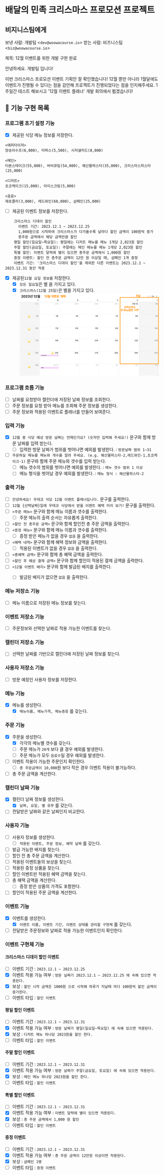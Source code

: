 # 배달의 민족 크리스마스 프로모션 프로젝트

## 비지니스팀에게

보낸 사람: 개발팀 \<`dev@woowacourse.io`\>
받는 사람: 비즈니스팀 \<`biz@woowacourse.io`\>

제목: 12월 이벤트를 위한 개발 구현 완료

안녕하세요. 개발팀 입니다!

이번 크리스마스 프로모션 이벤트 기획안 잘 확인했습니다!
12월 뿐만 아니라 1월달에도 이벤트가 진행될 수 있다는 점을 감안해 프로젝트가 진행되었다는 점을 인지해주세요.
1주일간 테스트 해보시고 '12월 이벤트 플래너' 개발 회의에서 뵙겠습니다!

## 🎯 기능 구현 목록

### 프로그램 초기 설정 기능

- [x] 제공된 식당 메뉴 정보를 저장한다.

```
<애피타이저>
양송이수프(6,000), 타파스(5,500), 시저샐러드(8,000)

<메인>
티본스테이크(55,000), 바비큐립(54,000), 해산물파스타(35,000), 크리스마스파스타(25,000)

<디저트>
초코케이크(15,000), 아이스크림(5,000)

<음료>
제로콜라(3,000), 레드와인(60,000), 샴페인(25,000)
```

- [ ] 제공된 이벤트 정보를 저장한다.

```
    크리스마스 디데이 할인
      이벤트 기간: 2023.12.1 ~ 2023.12.25
      1,000원으로 시작하여 크리스마스가 다가올수록 날마다 할인 금액이 100원씩 증가
      총주문 금액에서 해당 금액만큼 할인
    평일 할인(일요일~목요일): 평일에는 디저트 메뉴를 메뉴 1개당 2,023원 할인
    주말 할인(금요일, 토요일): 주말에는 메인 메뉴를 메뉴 1개당 2,023원 할인
    특별 할인: 이벤트 달력에 별이 있으면 총주문 금액에서 1,000원 할인
    증정 이벤트: 할인 전 총주문 금액이 12만 원 이상일 때, 샴페인 1개 증정
    이벤트 기간: '크리스마스 디데이 할인'을 제외한 다른 이벤트는 2023.12.1 ~ 2023.12.31 동안 적용
```

- [x] 제공된`12월 요일 정보를` 저장한다.
    - [x] `모든 일요일`은 별 을 가지고 있다.
    - [x] `크리스마스(12월 25일)`은 별을 가지고 있다.
      ![](../image.png)

### 프로그램 흐름 기능

- [ ] 날짜를 요청받아 캘린더에 저장된 날짜 정보를 조회한다.
- [ ] 주문 정보를 요청 받아 메뉴를 조회해 주문 정보를 생성한다.
- [ ] 주문 정보와 적용된 이벤트로 플래너를 만들어 보여준다.

### 입력 기능

- [x] `12월 중 식당 예상 방문 날짜는 언제인가요? (숫자만 입력해 주세요!)` 문구와 함께 방문 날짜를 입력 받는다.
  - [ ] 입력한 방문 날짜가 범위를 벗어나면 예외를 발생한다. : `방문날짜 범위 1~31`
- [ ] `주문하실 메뉴를 메뉴와 개수를 알려 주세요. (e.g. 해산물파스타-2,레드와인-1,초코케이크-1)` 문구와 함께 주문 메뉴와 갯수를 입력 받는다.
  - [ ] 메뉴 갯수의 범위를 벗어나면 예외를 발생한다. : `메누 갯수 범위 1 이상`
  - [ ] 메뉴 형식을 벗어날 경우 예외를 발생한다. : `메뉴 형식 : 해산물파스타-2`

### 출력 기능

- [ ] `안녕하세요! 우테코 식당 12월 이벤트 플래너입니다.` 문구를 출력한다.
- [ ] `12월 {선택날짜}일에 우테코 식당에서 받을 이벤트 혜택 미리 보기!` 문구를 출력한다.
- [ ] `<주문 메뉴>` 문구와 함께 메뉴 이름과 갯수를 출력한다.
  - [ ] 주문 메뉴의 출력 순서는 자유롭게 출력한다.
- [ ] `<할인 전 총주문 금액>` 문구와 함께 할인전 총 주문 금액을 출력한다.
- [ ] `<증정 메뉴>` 문구와 함께 메뉴 이름과 갯수를 출력한다.
  - [ ] 증정 받은 메뉴가 없을 경우 `없음` 을 출력한다.
- [ ] `<혜택 내역>` 문구와 함께 혜택 정보와 금액을 출력한다.
  - [ ] 적용된 이벤트가 없을 경우 `없음` 을 출력한다.
- [ ] `<총혜택 금액>` 문구와 함께 총 혜택 금액을 출력한다.
- [ ] `<할인 후 예상 결제 금액>` 문구와 함께 할인이 적용된 결제 금액을 출력한다.
- [ ] `<12월 이벤트 배지>` 문구와 함께 발급된 배지를 출력한다.
  - [ ] 발금된 배지가 없으면 `없음` 을 출력헌다.


### 메뉴 저장소 기능

- [ ] 메뉴 이름으로 저장된 메뉴 정보를 찾는다.

### 이벤트 저장소 기능

- [ ] 주문정보와 선택한 날짜로 적용 가능한 이벤트를 찾는다.

### 캘린더 저장소 기능

- [ ] 선택한 날짜를 기반으로 캘린더에 저장된 날짜 정보를 찾는다.

### 사용자 저장소 기능

- [ ] 방문 예정인 사용자 정보를 저장한다.

### 메뉴 기능

- [x] 메뉴를 생성한다.
    - [x] `메뉴이름, 메뉴가격, 메뉴종류` 를 갖는다.

### 주문 기능

- [x] 주문을 생성한다.
    - [x] 각각의 메뉴별 갯수를 갖는다.
    - [ ] 주문 메뉴가 `20개` 보다 클 경우 예외를 발생한다.
    - [ ] 주문 메뉴가 모두 `음료수`일 경우 예외를 발생한다.
- [ ] 이벤트 적용이 가능한 주문인지 확인한다.
    - [ ] `총 주문금액이 10,000`원 보다 작은 경우 이벤트 적용이 불가능하다.
- [ ] 총 주문 금액을 계산한다.

### 캘린더 날짜 기능

- [x] 캘린더 날짜 정보를 생성한다.
    - [x] `날짜, 요일, 별 유무` 를 갖는다.
- [ ] 전달받은 날짜와 같은 날짜인지 비교한다.

### 사용자 기능

- [ ] 사용자 정보를 생성한다.
    - [ ] `적용된 이벤트, 주문 정보, 예약 날짜` 를 갖는다.
- [ ] 발급 가능한 배지를 찾는다.
- [ ] 할인 전 총 주문 금액을 계산한다.
- [ ] 적용된 이벤트들의 보상을 찾는다.
- [ ] 적용된 증정 상품을 찾는다.
- [ ] 할인 이벤트만 적용된 혜택 금액을 찾는다.
- [ ] 총 혜택 금액을 계산한다.
    - [ ] 증정 받은 상품의 가격도 포함한다.
- [ ] 할인이 적용된 주문 금액을 계산한다.

### 이벤트 기능

- [x] 이벤트를 생성한다.
    - [x] `이벤트 이름, 이벤트 기간, 이벤트 상태를 관리할 구현체` 를 갖는다.
- [ ] 전달받은 주문정보와 날짜로 적용 가능한 이벤트인지 확인한다.

### 이벤트 구현체 기능

#### 크리스마스 디데이 할인 이벤트

- [ ] 이벤트 기간 : `2023.12.1 ~ 2023.12.25`
- [x] 이벤트 적용 가능 여부 : `방문 닐짜기 2023.12.1 ~ 2023.12.25 에 속해 있으면 적용된다.`
- [x] 보상 : `할인 시작 금액은 1000원 으로 시작해 하루가 지날때 마다 100원씩 할인 금액이 증가한다.`
- [ ] 이벤트 타입 : `할인 이벤트`

#### 평일 할인 이벤트

- [ ] 이벤트 기간 : `2023.12.1 ~ 2023.12.31`
- [x] 이벤트 적용 가능 여부 : `방문 날짜가 평일(일요일~목요일) 에 속해 있으면 적용된다.`
- [x] 보상 : `디저트 메뉴 하나당 2023원을 할인 한다.`
- [ ] 이벤트 타입 : `할인 이벤트`

#### 주말 할인 이벤트

- [ ] 이벤트 기간 : `2023.12.1 ~ 2023.12.31`
- [x] 이벤트 적용 가능 여부 : `방문 날짜가 주말(금요일, 토요일) 에 속해 있으면 적용된다.`
- [x] 보상 : `메인 메뉴 하나당 2023원을 할인 한다.`
- [ ] 이벤트 타입 : `할인 이벤트`

#### 특별 할인 이벤트

- [ ] 이벤트 기간 : `2023.12.1 ~ 2023.12.31`
- [x] 이벤트 적용 가능 여부 : `이벤트 달력에 별이 있으면 적용된다.`
- [x] 보상 : `총 주문 금액에서 1,000 원 할인`
- [ ] 이벤트 타입 : `할인 이벤트`

#### 증정 이벤트

- [ ] 이벤트 기간 : `2023.12.1 ~ 2023.12.31`
- [x] 이벤트 적용 가능 여부 : `총 주문 금액이 12만원 이상이면 적용된다.`
- [x] 보상 : `샴페인 1병`
- [ ] 이벤트 타입 : `증정 이벤트`
